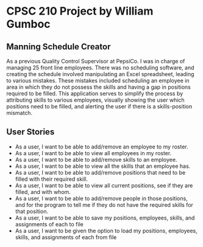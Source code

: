 # CPSC 210 Project by William Gumboc

## Manning Schedule Creator

As a previous Quality Control Supervisor at PepsiCo. I was in charge of managing 25 front line employees. There was no 
scheduling software, and creating the schedule involved manipulating an Excel spreadsheet, leading to various mistakes. 
These mistakes included scheduling an employee in area in which they do not possess the skills and having a gap
in positions required to be filled. This application serves to simplify the process by attributing skills to various 
employees, visually showing the user which positions need to be filled, and alerting the user if there is a 
skills-position mismatch.

## User Stories

- As a user, I want to be able to add/remove an employee to my roster.
- As a user, I want to be able to view all employees in my roster.
- As a user, I want to be able to add/remove skills to an employee.
- As a user, I want to be able to view all the skills that an employee has.
- As a user, I want to be able to add/remove positions that need to be filled with their required skill. 
- As a user, I want to be able to view all current positions, see if they are filled, and with whom.
- As a user, I want to be able to add/remove people in those positions, and for the program to tell 
me if they do not have the required skills for that position. 
- As a user, I want to be able to save my positions, employees, skills, and assignments of each to file
- As a user, I want to be given the option to load my positions, employees, skills, and assignments of each from file


